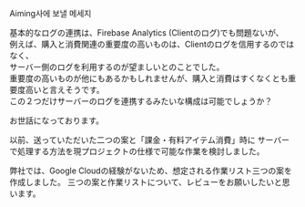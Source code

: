 

Aiming사에 보낼 메세지

基本的なログの連携は、Firebase Analytics (Clientのログ)でも問題ないが、  
例えば、購入と消費関連の重要度の高いものは、Clientのログを信用するのではなく、  
サーバー側のログを利用するのが望ましいとのことでした。  
重要度の高いものが他にもあるかもしれませんが、購入と消費はすくなくとも重要度高いと言えそうです。  
この２つだけサーバーのログを連携するみたいな構成は可能でしょうか？


お世話になっております。

以前、送っていただいた二つの案と「課金・有料アイテム消費」時に
サーバーで処理する方法を現プロジェクトの仕様で可能な作業を検討しました。

弊社では、Google Cloudの経験がないため、想定される作業リスト三つの案を作成しました。
三つの案と作業リストについて、レビューをお願いしたいと思います。